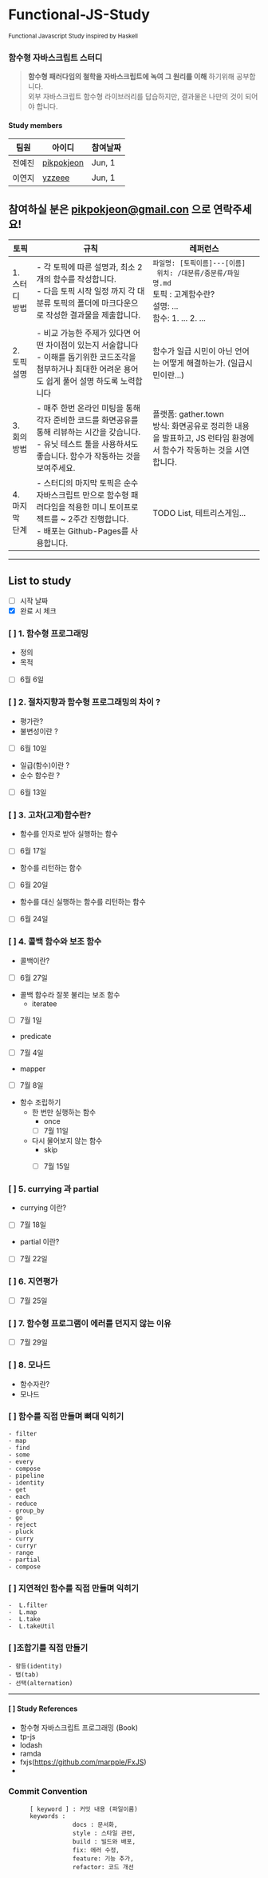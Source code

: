# Functional-JS-Study 
<small> Functional Javascript Study inspired by Haskell </small>
### 함수형 자바스크립트 스터디
> <strong>함수형 패러다임의 철학을 자바스크립트에 녹여 그 원리를 이해</strong> 하기위해 공부합니다. <br /> 외부 자바스크립트 함수형 라이브러리를 답습하지만, 결과물은 나만의 것이 되어야 합니다.

#### Study members
|  팀원 | 아이디 | 참여날짜 |
| -------- | -------- | -------- | 
|전예진 |  [pikpokjeon](https://github.com/pikpokjeon)|  Jun, 1|
| 이연지|  [yzzeee](https://github.com/yzzeee)| Jun, 1|
참여하실 분은 pikpokjeon@gmail.con 으로 연락주세요!
---

| 토픽 | 규칙 | 레퍼런스 |
| -------- | -------- | -------- |
|1. 스터디 방법  |- 각 토픽에 따른 설명과, 최소 2개의 함수를 작성합니다. <br /> - 다음 토픽 시작 일정 까지 각 대분류 토픽의 폴더에 마크다운으로 작성한 결과물을 제출합니다.|```파일명: [토픽이름]---[이름] ```<br /> ``` 위치: /대분류/중분류/파일명.md``` <br />토픽 : 고계함수란? <br /> 설명: ...  <br /> 함수: 1. ... 2. ...  |
|2. 토픽 설명 | - 비교 가능한 주제가 있다면 어떤 차이점이 있는지 서술합니다<br /> - 이해를 돕기위한 코드조각을 첨부하거나 최대한 어려운 용어도 쉽게 풀어 설명 하도록 노력합니다 | 함수가 일급 시민이 아닌 언어는 어떻게 해결하는가. (일급시민이란...)|
|3. 회의 방법  |- 매주 한번 온라인 미팅을 통해 각자 준비한 코드를 화면공유를 통해 리뷰하는 시간을 갖습니다.  <br />- 유닛 테스트 툴을 사용하셔도 좋습니다. 함수가 작동하는 것을 보여주세요. |플랫폼: gather.town <br /> 방식: 화면공유로 정리한 내용을 발표하고, JS 런타임 환경에서 함수가 작동하는 것을 시연합니다.    <br />  |
| 4. 마지막 단계 | - 스터디의 마지막 토픽은 순수 자바스크립트 만으로 함수형 패러다임을 적용한 미니 토이프로젝트를 ~ 2주간 진행합니다.<br /> - 배포는 Github-Pages를 사용합니다. | TODO List, 테트리스게임...|
---

## List to study
- [ ] 시작 날짜
- [x] 완료 시 체크
 ### [ ] 1. 함수형 프로그래밍

* 정의 
* 목적
 - [ ] 6월 6일

### [ ] 2. 절차지향과 함수형 프로그래밍의 차이 ?
* 평가란?
* 불변성이란 ?
- [ ] 6월 10일
* 일급(함수)이란 ? 
* 순수 함수란 ?
- [ ] 6월 13일
### [ ] 3. 고차(고계)함수란?
* 함수를 인자로 받아 실행하는 함수
- [ ] 6월 17일
* 함수를 리턴하는 함수
 - [ ] 6월 20일
* 함수를 대신 실행하는 함수를 리턴하는 함수
- [ ] 6월 24일
### [ ] 4. 콜백 함수와 보조 함수
* 콜백이란?
- [ ] 6월 27일
* 콜백 함수라 잘못 불리는 보조 함수
  - iteratee
 - [ ] 7월 1일
  - predicate
  - [ ] 7월 4일
  - mapper
   - [ ] 7월 8일
- 함수 조립하기
  - 한 번만 실행하는 함수
    - once
    - [ ] 7월 11일
  
  - 다시 물어보지 않는 함수
    - skip
    - [ ] 7월 15일
    
  

###  [ ] 5. currying 과 partial
- currying 이란?
- [ ] 7월 18일
- partial 이란?
- [ ] 7월 22일
###  [ ] 6. 지연평가
 - [ ] 7월 25일
### [ ] 7. 함수형 프로그램이 에러를 던지지 않는 이유
- [ ] 7월 29일
### [ ] 8. 모나드
* 함수자란?
* 모나드

### [ ] 함수를 직접 만들며 뼈대 익히기
    - filter 
    - map
    - find
    - some
    - every
    - compose
    - pipeline
    - identity
    - get
    - each
    - reduce
    - group_by
    - go
    - reject
    - pluck
    - curry
    - curryr
    - range
    - partial
    - compose

### [ ] 지연적인 함수를 직접 만들며 익히기 
    -  L.filter
    -  L.map
    -  L.take
    -  L.takeUtil

###  [ ]조합기를 직접 만들기
    - 항등(identity)
    - 탭(tab)
    - 선택(alternation)

---


#### [ ] Study References
- 함수형 자바스크립트 프로그래밍 (Book)
- tp-js
- lodash
- ramda
- fxjs(https://github.com/marpple/FxJS)
- 
### Commit Convention
```
      [ keyword ] : 커밋 내용 (파일이름)
      keywords : 
                  docs : 문서화,
                  style : 스타일 관련,
                  build : 빌드와 배포,
                  fix: 에러 수정,
                  feature: 기능 추가,
                  refactor: 코드 개선
```
